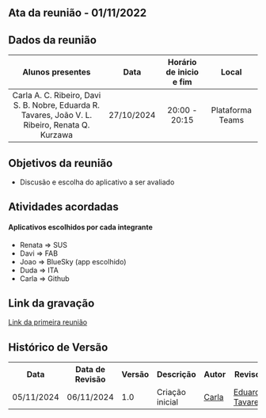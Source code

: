 ## Ata da reunião - 01/11/2022

## Dados da reunião

|                                     Alunos presentes                                     |    Data    | Horário de inicio e fim |      Local       |
| :--------------------------------------------------------------------------------------: | :--------: | :---------------------: | :--------------: |
| Carla A. C. Ribeiro, Davi S. B. Nobre, Eduarda R. Tavares, João V. L. Ribeiro, Renata Q. Kurzawa | 27/10/2024 |      20:00 - 20:15      | Plataforma Teams |

## Objetivos da reunião

- Discusão e escolha do aplicativo a ser avaliado

## Atividades acordadas

#### Aplicativos escolhidos por cada integrante 

- Renata ⇒ SUS
- Davi ⇒ FAB
- Joao ⇒ BlueSky (app escolhido)
- Duda ⇒ ITA
- Carla ⇒  Github

## Link da gravação

[Link da primeira reunião](https://www.youtube.com/watch?v=fs-xdm9dMw8&feature=youtu.be)

## Histórico de Versão

<div align="center">
    <table>
    <tr>
        <th>Data</th>
        <th>Data de Revisão</th>
        <th>Versão</th>
        <th>Descrição</th>
        <th>Autor</th>
        <th>Revisor</th>
    </tr>
    <tr>
        <td>05/11/2024</td>
        <td>06/11/2024</td>
        <td>1.0</td>
        <td>Criação inicial</td>
        <td><a href="https://github.com/ccarlaa">Carla</a></td>
        <td><a href="https://github.com/erteduarda">Eduarda Tavares</a></td>
    </tr>
    </table>
</div>
